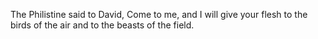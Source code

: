 The Philistine said to David, Come to me, and I will give your flesh to the birds of the air and to the beasts of the field.
